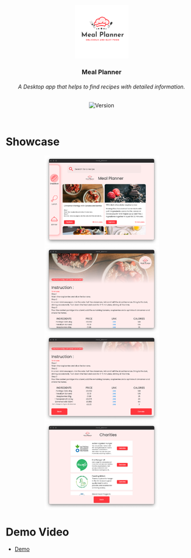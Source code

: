 <p align="center">
    <img src="https://raw.githubusercontent.com/mahmoud-eslami/resume/main/images/meal%20planner/logo.png" width="140">
    <h3 align="center">Meal Planner</h3>
    <h6 align="center">A Desktop app that helps to find recipes with detailed information.</h6>
    <p align="center">
    <span>
        <img src="https://forthebadge.com/images/badges/built-with-love.svg" alt="Version">
    </span>
</p><br>

# Showcase

<p align="center">
<img src="https://raw.githubusercontent.com/mahmoud-eslami/resume/main/images/meal%20planner/meal-planner-1.png" width="300"> <img src="https://raw.githubusercontent.com/mahmoud-eslami/resume/main/images/meal%20planner/meal-planner-2.png" width="300">
<img src="https://raw.githubusercontent.com/mahmoud-eslami/resume/main/images/meal%20planner/meal-planner-3.png" width="300">
<img src="https://raw.githubusercontent.com/mahmoud-eslami/resume/main/images/meal%20planner/meal-planner-4.png" width="300">
</p>

# Demo Video

* [Demo](https://drive.google.com/file/d/1MFDAFg0GfQq7xsOLrkoUQltXubShdKud/view?usp=sharing)